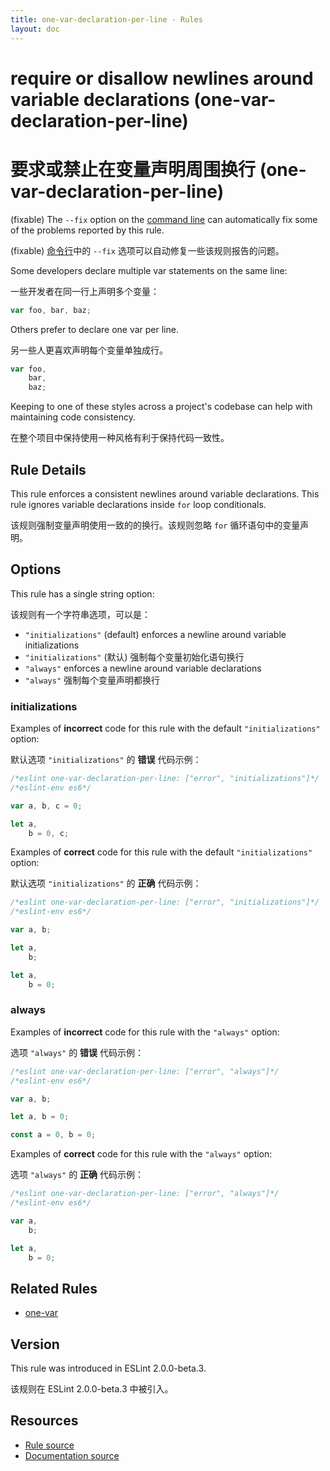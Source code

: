 ```yaml
---
title: one-var-declaration-per-line - Rules
layout: doc
---
```

<!-- Note: No pull requests accepted for this file. See README.md in the root directory for details. -->

# require or disallow newlines around variable declarations (one-var-declaration-per-line)

# 要求或禁止在变量声明周围换行 (one-var-declaration-per-line)

(fixable) The `--fix` option on the [command line](../user-guide/command-line-interface#fix) can automatically fix some of the problems reported by this rule.

(fixable) [命令行](../user-guide/command-line-interface#fix)中的 `--fix` 选项可以自动修复一些该规则报告的问题。

Some developers declare multiple var statements on the same line:

一些开发者在同一行上声明多个变量：

```js
var foo, bar, baz;
```

Others prefer to declare one var per line.

另一些人更喜欢声明每个变量单独成行。

```js
var foo,
    bar,
    baz;
```

Keeping to one of these styles across a project's codebase can help with maintaining code consistency.

在整个项目中保持使用一种风格有利于保持代码一致性。

## Rule Details

This rule enforces a consistent newlines around variable declarations. This rule ignores variable declarations inside `for` loop conditionals.

该规则强制变量声明使用一致的的换行。该规则忽略 `for` 循环语句中的变量声明。

## Options

This rule has a single string option:

该规则有一个字符串选项，可以是：

* `"initializations"` (default) enforces a newline around variable initializations
* `"initializations"` (默认) 强制每个变量初始化语句换行
* `"always"` enforces a newline around variable declarations
* `"always"` 强制每个变量声明都换行

### initializations

Examples of **incorrect** code for this rule with the default `"initializations"` option:

默认选项 `"initializations"` 的 **错误** 代码示例：

```js
/*eslint one-var-declaration-per-line: ["error", "initializations"]*/
/*eslint-env es6*/

var a, b, c = 0;

let a,
    b = 0, c;
```

Examples of **correct** code for this rule with the default `"initializations"` option:

默认选项 `"initializations"` 的 **正确** 代码示例：

```js
/*eslint one-var-declaration-per-line: ["error", "initializations"]*/
/*eslint-env es6*/

var a, b;

let a,
    b;

let a,
    b = 0;
```

### always

Examples of **incorrect** code for this rule with the `"always"` option:

选项 `"always"` 的 **错误** 代码示例：

```js
/*eslint one-var-declaration-per-line: ["error", "always"]*/
/*eslint-env es6*/

var a, b;

let a, b = 0;

const a = 0, b = 0;
```

Examples of **correct** code for this rule with the `"always"` option:

选项 `"always"` 的 **正确** 代码示例：

```js
/*eslint one-var-declaration-per-line: ["error", "always"]*/
/*eslint-env es6*/

var a,
    b;

let a,
    b = 0;
```

## Related Rules

* [one-var](one-var)

## Version

This rule was introduced in ESLint 2.0.0-beta.3.

该规则在 ESLint 2.0.0-beta.3 中被引入。

## Resources

* [Rule source](https://github.com/eslint/eslint/tree/master/lib/rules/one-var-declaration-per-line.js)
* [Documentation source](https://github.com/eslint/eslint/tree/master/docs/rules/one-var-declaration-per-line.md)
